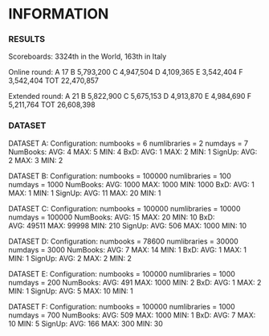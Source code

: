 # INFORMATION

### RESULTS

Scoreboards: 3324th in the World, 163th in Italy

Online round:
A 	17
B 	5,793,200
C 	4,947,504
D 	4,109,365
E 	3,542,404
F 	3,542,404
TOT	22,470,857

Extended round:
A 	21
B 	5,822,900
C 	5,675,153
D 	4,913,870
E 	4,984,690
F 	5,211,764
TOT	26,608,398

### DATASET

DATASET A:
Configuration: numbooks = 6 numlibraries = 2 numdays = 7
NumBooks:
 AVG: 4
 MAX: 5
 MIN: 4
BxD:
 AVG: 1
 MAX: 2
 MIN: 1
SignUp:
 AVG: 2
 MAX: 3
 MIN: 2

DATASET B:
Configuration: numbooks = 100000 numlibraries = 100 numdays = 1000
NumBooks:
 AVG: 1000
 MAX: 1000
 MIN: 1000
BxD:
 AVG: 1
 MAX: 1
 MIN: 1
SignUp:
 AVG: 11
 MAX: 20
 MIN: 1

DATASET C:
Configuration: numbooks = 100000 numlibraries = 10000 numdays = 100000
NumBooks:
 AVG: 15
 MAX: 20
 MIN: 10
BxD:\
 AVG: 49511
 MAX: 99998
 MIN: 210
SignUp:
 AVG: 506
 MAX: 1000
 MIN: 10

DATASET D:
Configuration: numbooks = 78600 numlibraries = 30000 numdays = 3000
NumBooks:
 AVG: 7
 MAX: 14
 MIN: 1
BxD:
 AVG: 1
 MAX: 1
 MIN: 1
SignUp:
 AVG: 2
 MAX: 2
 MIN: 2

DATASET E:
Configuration: numbooks = 100000 numlibraries = 1000 numdays = 200
NumBooks:
 AVG: 491
 MAX: 1000
 MIN: 2
BxD:
 AVG: 1
 MAX: 2
 MIN: 1
SignUp:
 AVG: 5
 MAX: 10
 MIN: 1

DATASET F:
Configuration: numbooks = 100000 numlibraries = 1000 numdays = 700
NumBooks:
 AVG: 509
 MAX: 1000
 MIN: 1
BxD:
 AVG: 7
 MAX: 10
 MIN: 5
SignUp:
 AVG: 166
 MAX: 300
 MIN: 30
